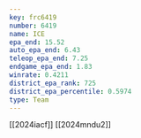 ```yaml
---
key: frc6419
number: 6419
name: ICE
epa_end: 15.52
auto_epa_end: 6.43
teleop_epa_end: 7.25
endgame_epa_end: 1.83
winrate: 0.4211
district_epa_rank: 725
district_epa_percentile: 0.5974
type: Team
---
```

[[2024iacf]]
[[2024mndu2]]

